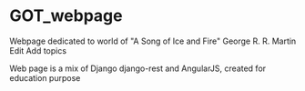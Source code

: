 # GOT_webpage
Webpage dedicated to world of "A Song of Ice and Fire" George R. R. Martin Edit Add topics

Web page is a mix of Django django-rest and AngularJS, created for education purpose
